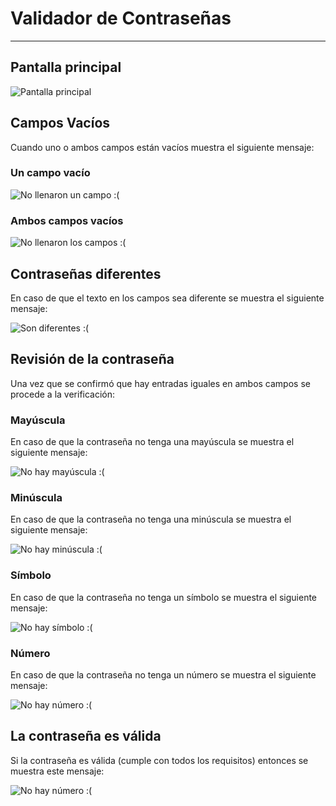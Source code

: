 # Validador de Contraseñas
---
## Pantalla principal
![Pantalla principal](screenshots/main1.PNG)
## Campos Vacíos
Cuando uno o ambos campos están vacíos muestra el siguiente mensaje:
### Un campo vacío
![No llenaron un campo :(](screenshots/emptyfield.PNG)
### Ambos campos vacíos
![No llenaron los campos :(](screenshots/emptyfields.PNG)
## Contraseñas diferentes
En caso de que el texto en los campos sea diferente se muestra el siguiente mensaje:

![Son diferentes :(](screenshots/different.PNG)
## Revisión de la contraseña
Una vez que se confirmó que hay entradas iguales en ambos campos se procede a la verificación:
### Mayúscula
En caso de que la contraseña no tenga una mayúscula se muestra el siguiente mensaje:

![No hay mayúscula :(](screenshots/uppercase.PNG)
### Minúscula
En caso de que la contraseña no tenga una minúscula se muestra el siguiente mensaje:

![No hay minúscula :(](screenshots/lowercase.PNG)
### Símbolo
En caso de que la contraseña no tenga un símbolo se muestra el siguiente mensaje:

![No hay símbolo :(](screenshots/symbol.PNG)
### Número
En caso de que la contraseña no tenga un número se muestra el siguiente mensaje:

![No hay número :(](screenshots/number.PNG)
## La contraseña es válida
Si la contraseña es válida (cumple con todos los requisitos) entonces se muestra este mensaje:

![No hay número :(](screenshots/valid.PNG)
